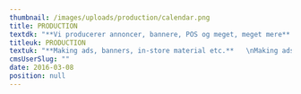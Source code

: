 ```yaml
---
thumbnail: /images/uploads/production/calendar.png
title: PRODUCTION
textdk: "**Vi producerer annoncer, bannere, POS og meget, meget mere**   \nNår din visuelle identitet er på plads, skal det være nemt at implementere og til at betale. Derfor tilbyder vi produktion af høj kvalitet for kun 700 kr. pr. påbegyndt time, med direkte kontakt til vores dygtige og erfarne grafikere og DTP'ere."
titleuk: PRODUCTION
textuk: "**Making ads, banners, in-store material etc.**   \nMaking ads, banners, in-store material etc. when a concept and a CVI is in place should be easy and shouldn´t cost a fortune. That's why we offer high quality production a DK 700 per hour and with direct contact to our excellent DTPs."
cmsUserSlug: ""
date: 2016-03-08 
position: null
---
```


